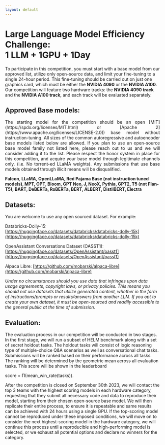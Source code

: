 ```yaml
---
layout: default
---
```


# Large Language Model Efficiency Challenge:<br>1 LLM + 1GPU + 1Day

<p style='text-align: justify;'>

To participate in this competition, you must start with a base model from our approved list, utilize only open-source data, and limit your fine-tuning to a single 24-hour period. This fine-tuning should be carried out on just one graphics card, which must be either the **NVIDIA 4090** or the **NVIDIA A100**.
Our competition will feature two hardware tracks: the **NVIDIA 4090 track**  and  the **NVIDIA A100 track**, and each track will be evaluated separately.

</p>

## Approved Base models:

<p style='text-align: justify;'>
The starting model for the competition should be an open [MIT](https://spdx.org/licenses/MIT.html) or [Apache 2](https://www.apache.org/licenses/LICENSE-2.0)) base model without instruction-tuning. All sizes of the common autoregressive and autoencoder base models listed below are allowed. If you plan to use an open-source base model family not listed here, please reach out to us and we will consider adding it to the list. Please respect the honor system in place for this competition, and acquire your base model through legitimate channels only. (i.e. No torrent-ed LLaMA weights). Any submissions that use base models obtained through illicit means will be disqualified. 

</p>

**Falcon,
LLaMA,
OpenLLaMA,
Red Pajama Base (not instruction tuned models),
MPT,
OPT,
Bloom,
GPT Neo, J, NeoX, Pythia,
GPT2,
T5 (not Flan-T5),
BART,
DeBERTa,
RoBERTa,
BERT,
ALBERT,
DistilBERT,
Electra**

## Datasets:

You are welcome to use any open sourced dataset. For example:

Databricks-Dolly-15: [https://huggingface.co/datasets/databricks/databricks-dolly-15k](https://huggingface.co/datasets/databricks/databricks-dolly-15k)

OpenAssistant Conversations Dataset (OASST1): [https://huggingface.co/datasets/OpenAssistant/oasst1](https://huggingface.co/datasets/OpenAssistant/oasst1)

Alpaca Libre: [https://github.com/mobarski/alpaca-libre](https://github.com/mobarski/alpaca-libre)

<p style='text-align: justify;'>

*Under no circumstances should you use data that infringes upon data usage agreements, copyright laws, or privacy policies. This means you should not use datasets that utilize generated content, whether in the form of instructions/prompts or results/answers from another LLM. If you opt to create your own dataset, it must be open-sourced and readily accessible to the general public at the time of submission.*

</p>

## Evaluation:

<p style='text-align: justify;'>

The evaluation process in our competition will be conducted in two stages. In the first stage, we will run a subset of HELM benchmark along with a set of secret holdout tasks. The holdout tasks will consist of logic reasoning type of multiple-choice Q&A scenarios as well as conversational chat tasks. Submissions will be ranked based on their performance across all tasks. The ranking will be determined by the geometric mean across all evaluation tasks. This score will be shown in the leaderboard 

<!-- $$score = \Pi(mean\_win\_rate(tasks))$$ -->
score = Π(mean_win_rate(tasks)).

After the competition is closed on September 30th 2023, we will contact the top 3 teams with the highest scoring models in each hardware category, requesting that they submit all necessary code and data to reproduce their model, starting from their chosen open-source base model. We will then replicate their entire process, to ensure it is repeatable and same results can be achieved with 24 hours using a single GPU. If the top-scoring model cannot be reproduced under these imposed conditions, we will move on to consider the next highest-scoring model in the hardware category, we will continue this process until a reproducible and high-performing model is selected, or we exhaust all potential options and declare no winners for the category.

</p>
